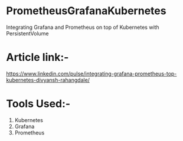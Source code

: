 # PrometheusGrafanaKubernetes
Integrating Grafana and Prometheus on top of Kubernetes with PersistentVolume

# Article link:- 
https://www.linkedin.com/pulse/integrating-grafana-prometheus-top-kubernetes-divyansh-rahangdale/

# Tools Used:-
1) Kubernetes
2) Grafana
3) Prometheus
